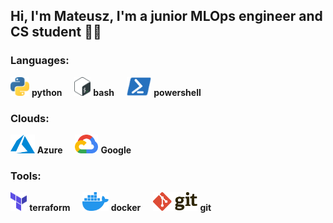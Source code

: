 ## Hi, I'm Mateusz, I'm a junior MLOps engineer and CS student 👋🦾

### Languages:

<img src="img/python.svg" height=30px> **python** &nbsp;&nbsp;&nbsp;
<img src="img/bash.svg" height=30px> **bash** &nbsp;&nbsp;&nbsp;
<img src="img/powershell.svg" height=30px> **powershell**

### Clouds:

<img src="img/azure.svg" height=30px> **Azure** &nbsp;&nbsp;&nbsp;
<img src="img/gcp.svg" height=30px> **Google**

### Tools:

<img src="img/terraform.svg" height=30px> **terraform** &nbsp;&nbsp;&nbsp;
<img src="img/docker.svg" height=30px> **docker** &nbsp;&nbsp;&nbsp;
<img src="img/git.svg" height=30px> **git**
